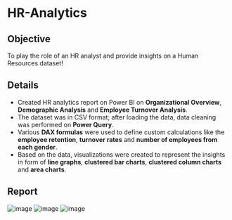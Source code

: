 # HR-Analytics

## Objective
To play the role of an HR analyst and provide insights on a Human Resources dataset! 

## Details
* Created HR analytics report on Power BI on **Organizational Overview**, **Demographic Analysis** and **Employee Turnover Analysis**. 
* The dataset was in CSV format; after loading the data, data cleaning was performed on **Power Query**.
* Various **DAX formulas** were used to define custom calculations like the **employee retention**, **turnover rates** and **number of employees from each gender**.
* Based on the data, visualizations were created to represent the insights in form of **line graphs**, **clustered bar charts**, **clustered column charts** and **area charts**.

## Report
![image](https://user-images.githubusercontent.com/75059347/183294332-573cb767-e9cd-4a96-9fcf-64d39efba58a.png)
![image](https://user-images.githubusercontent.com/75059347/183294347-648e07a5-5474-4749-80b9-a67c54e20701.png)
![image](https://user-images.githubusercontent.com/75059347/183294350-e95f2cb0-eb4e-4456-bf46-61668552ec80.png)

